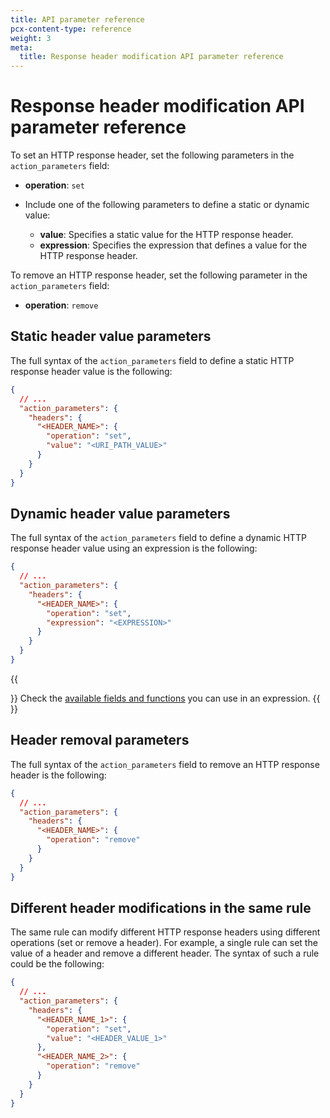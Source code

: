 ```yaml
---
title: API parameter reference
pcx-content-type: reference
weight: 3
meta:
  title: Response header modification API parameter reference
---
```


# Response header modification API parameter reference

To set an HTTP response header, set the following parameters in the `action_parameters` field:

- **operation**: `set`
- Include one of the following parameters to define a static or dynamic value:

  - **value**: Specifies a static value for the HTTP response header.
  - **expression**: Specifies the expression that defines a value for the HTTP response header.

To remove an HTTP response header, set the following parameter in the `action_parameters` field:

- **operation**: `remove`

## Static header value parameters

The full syntax of the `action_parameters` field to define a static HTTP response header value is the following:

```json
{
  // ...
  "action_parameters": {
    "headers": {
      "<HEADER_NAME>": {
        "operation": "set",
        "value": "<URI_PATH_VALUE>"
      }
    }
  }
}
```

## Dynamic header value parameters

The full syntax of the `action_parameters` field to define a dynamic HTTP response header value using an expression is the following:

```json
{
  // ...
  "action_parameters": {
    "headers": {
      "<HEADER_NAME>": {
        "operation": "set",
        "expression": "<EXPRESSION>"
      }
    }
  }
}
```

{{<Aside type="note">}}
Check the [available fields and functions](/rules/transform/request-header-modification/reference/fields-functions/) you can use in an expression.
{{</Aside>}}

## Header removal parameters

The full syntax of the `action_parameters` field to remove an HTTP response header is the following:

```json
{
  // ...
  "action_parameters": {
    "headers": {
      "<HEADER_NAME>": {
        "operation": "remove"
      }
    }
  }
}
```

## Different header modifications in the same rule

The same rule can modify different HTTP response headers using different operations (set or remove a header). For example, a single rule can set the value of a header and remove a different header. The syntax of such a rule could be the following:

```json
{
  // ...
  "action_parameters": {
    "headers": {
      "<HEADER_NAME_1>": {
        "operation": "set",
        "value": "<HEADER_VALUE_1>"
      },
      "<HEADER_NAME_2>": {
        "operation": "remove"
      }
    }
  }
}
```
